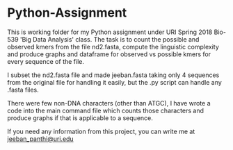 # Python-Assignment
This is working folder for my Python assignment under URI Spring 2018 Bio-539 'Big Data Analysis' class. The task is to count the possible and observed kmers from the file nd2.fasta, compute the linguistic complexity and produce graphs and dataframe for observed vs possible kmers for every sequence of the file. 

I subset the nd2.fasta file and made jeeban.fasta taking only 4 sequences from the original file for handling it easily, but the .py script can handle any .fasta files. 

There were few non-DNA characters (other than ATGC), I have wrote a code into the main command file which counts those characters and produce graphs if that is applicable to a sequence.

If you need any information from this project, you can write me at jeeban_panthi@uri.edu
 
